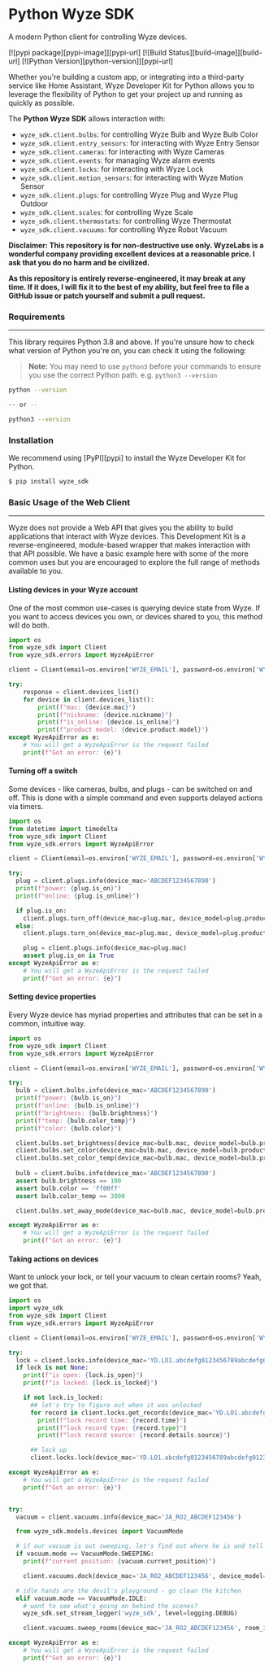 # Python Wyze SDK
A modern Python client for controlling Wyze devices.

[![pypi package][pypi-image]][pypi-url]
[![Build Status][build-image]][build-url]
[![Python Version][python-version]][pypi-url]

Whether you're building a custom app, or integrating into a third-party service like Home Assistant, Wyze Developer Kit for Python allows you to leverage the flexibility of Python to get your project up and running as quickly as possible.

The **Python Wyze SDK** allows interaction with:

- `wyze_sdk.client.bulbs`: for controlling Wyze Bulb and Wyze Bulb Color
- `wyze_sdk.client.entry_sensors`: for interacting with Wyze Entry Sensor
- `wyze_sdk.client.cameras`: for interacting with Wyze Cameras
- `wyze_sdk.client.events`: for managing Wyze alarm events
- `wyze_sdk.client.locks`: for interacting with Wyze Lock
- `wyze_sdk.client.motion_sensors`: for interacting with Wyze Motion Sensor
- `wyze_sdk.client.plugs`: for controlling Wyze Plug and Wyze Plug Outdoor
- `wyze_sdk.client.scales`: for controlling Wyze Scale
- `wyze_sdk.client.thermostats`: for controlling Wyze Thermostat
- `wyze_sdk.client.vacuums`: for controlling Wyze Robot Vacuum

**Disclaimer: This repository is for non-destructive use only. WyzeLabs is a wonderful company providing excellent devices at a reasonable price. I ask that you do no harm and be civilized.**

**As this repository is entirely reverse-engineered, it may break at any time. If it does, I will fix it to the best of my ability, but feel free to file a GitHub issue or patch yourself and submit a pull request.**

### Requirements

---

This library requires Python 3.8 and above. If you're unsure how to check what version of Python you're on, you can check it using the following:

> **Note:** You may need to use `python3` before your commands to ensure you use the correct Python path. e.g. `python3 --version`

```bash
python --version

-- or --

python3 --version
```

### Installation

We recommend using [PyPI][pypi] to install the Wyze Developer Kit for Python.

```bash
$ pip install wyze_sdk
```

### Basic Usage of the Web Client

---

Wyze does not provide a Web API that gives you the ability to build applications that interact with Wyze devices. This Development Kit is a reverse-engineered, module-based wrapper that makes interaction with that API possible. We have a basic example here with some of the more common uses but you are encouraged to explore the full range of methods available to you.

#### Listing devices in your Wyze account

One of the most common use-cases is querying device state from Wyze. If you want to access devices you own, or devices shared to you, this method will do both.

```python
import os
from wyze_sdk import Client
from wyze_sdk.errors import WyzeApiError

client = Client(email=os.environ['WYZE_EMAIL'], password=os.environ['WYZE_PASSWORD'])

try:
    response = client.devices_list()
    for device in client.devices_list():
        print(f"mac: {device.mac}")
        print(f"nickname: {device.nickname}")
        print(f"is_online: {device.is_online}")
        print(f"product model: {device.product.model}")
except WyzeApiError as e:
    # You will get a WyzeApiError is the request failed
    print(f"Got an error: {e}")
```

#### Turning off a switch

Some devices - like cameras, bulbs, and plugs - can be switched on and off. This is done with a simple command and even supports delayed actions via timers.

```python
import os
from datetime import timedelta
from wyze_sdk import Client
from wyze_sdk.errors import WyzeApiError

client = Client(email=os.environ['WYZE_EMAIL'], password=os.environ['WYZE_PASSWORD'])

try:
  plug = client.plugs.info(device_mac='ABCDEF1234567890')
  print(f"power: {plug.is_on}")
  print(f"online: {plug.is_online}")

  if plug.is_on:
    client.plugs.turn_off(device_mac=plug.mac, device_model=plug.product.model, after=timedelta(hours=3))
  else:
    client.plugs.turn_on(device_mac=plug.mac, device_model=plug.product.model)

    plug = client.plugs.info(device_mac=plug.mac)
    assert plug.is_on is True
except WyzeApiError as e:
    # You will get a WyzeApiError is the request failed
    print(f"Got an error: {e}")
```

#### Setting device properties

Every Wyze device has myriad properties and attributes that can be set in a common, intuitive way.

```python
import os
from wyze_sdk import Client
from wyze_sdk.errors import WyzeApiError

client = Client(email=os.environ['WYZE_EMAIL'], password=os.environ['WYZE_PASSWORD'])

try:
  bulb = client.bulbs.info(device_mac='ABCDEF1234567890')
  print(f"power: {bulb.is_on}")
  print(f"online: {bulb.is_online}")
  print(f"brightness: {bulb.brightness}")
  print(f"temp: {bulb.color_temp}")
  print(f"color: {bulb.color}")

  client.bulbs.set_brightness(device_mac=bulb.mac, device_model=bulb.product.model, brightness=100)
  client.bulbs.set_color(device_mac=bulb.mac, device_model=bulb.product.model, color='ff00ff')
  client.bulbs.set_color_temp(device_mac=bulb.mac, device_model=bulb.product.model, color_temp=3800)
  
  bulb = client.bulbs.info(device_mac='ABCDEF1234567890')
  assert bulb.brightness == 100
  assert bulb.color == 'ff00ff'
  assert bulb.color_temp == 3800

  client.bulbs.set_away_mode(device_mac=bulb.mac, device_model=bulb.product.model, away_mode=True)

except WyzeApiError as e:
    # You will get a WyzeApiError is the request failed
    print(f"Got an error: {e}")
```

#### Taking actions on devices

Want to unlock your lock, or tell your vacuum to clean certain rooms? Yeah, we got that.

```python
import os
import wyze_sdk
from wyze_sdk import Client
from wyze_sdk.errors import WyzeApiError

client = Client(email=os.environ['WYZE_EMAIL'], password=os.environ['WYZE_PASSWORD'])

try:
  lock = client.locks.info(device_mac='YD.LO1.abcdefg0123456789abcdefg0123456789')
  if lock is not None:
    print(f"is open: {lock.is_open}")
    print(f"is locked: {lock.is_locked}")

    if not lock.is_locked:
      ## let's try to figure out when it was unlocked
      for record in client.locks.get_records(device_mac='YD.LO1.abcdefg0123456789abcdefg0123456789', since=datetime.now() - timedelta(hours=12)):
        print(f"lock record time: {record.time}")
        print(f"lock record type: {record.type}")
        print(f"lock record source: {record.details.source}")

      ## lock up
      client.locks.lock(device_mac='YD.LO1.abcdefg0123456789abcdefg0123456789')

except WyzeApiError as e:
    # You will get a WyzeApiError is the request failed
    print(f"Got an error: {e}")


try:
  vacuum = client.vacuums.info(device_mac='JA_RO2_ABCDEF123456')

  from wyze_sdk.models.devices import VacuumMode

  # if our vacuum is out sweeping, let's find out where he is and tell him to go home
  if vacuum.mode == VacuumMode.SWEEPING:
    print(f"current position: {vacuum.current_position}")

    client.vacuums.dock(device_mac='JA_RO2_ABCDEF123456', device_model=vacuum.product.model)

  # idle hands are the devil's playground - go clean the kitchen
  elif vacuum.mode == VacuumMode.IDLE:
    # want to see what's going on behind the scenes?
    wyze_sdk.set_stream_logger('wyze_sdk', level=logging.DEBUG)

    client.vacuums.sweep_rooms(device_mac='JA_RO2_ABCDEF123456', room_ids=[room.id for room in vacuum.current_map.rooms if room.name == 'Kitchen'])

except WyzeApiError as e:
    # You will get a WyzeApiError is the request failed
    print(f"Got an error: {e}")
```